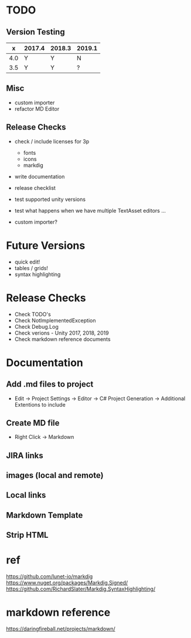 TODO
==============================================================================

## Version Testing

  x  | 2017.4 | 2018.3 | 2019.1 |
-----|--------|--------|--------|
4.0  |   Y    |   Y    |   N    |
3.5  |   Y    |   Y    |   ?    |

## Misc

* custom importer
* refactor MD Editor

## Release Checks

* check / include licenses for 3p
  * fonts
  * icons
  * markdig

* write documentation
* release checklist
* test supported unity versions

* test what happens when we have multiple TextAsset editors ...
* custom importer?


Future Versions
==============================================================================

* quick edit!
* tables / grids!
* syntax highlighting


Release Checks
==============================================================================

* Check TODO's
* Check NotImplementedException
* Check Debug.Log
* Check verions - Unity 2017, 2018, 2019
* Check markdown reference documents


Documentation
==============================================================================


## Add .md files to project

* Edit -> Project Settings -> Editor -> C# Project Generation -> Additional Extentions to include

## Create MD file

* Right Click -> Markdown

## JIRA links
## images (local and remote)
## Local links
## Markdown Template
## Strip HTML

 
ref
==============================================================================

https://github.com/lunet-io/markdig
https://www.nuget.org/packages/Markdig.Signed/
https://github.com/RichardSlater/Markdig.SyntaxHighlighting/


markdown reference
==============================================================================

https://daringfireball.net/projects/markdown/

